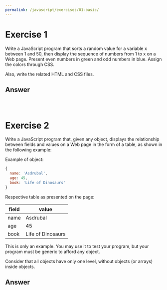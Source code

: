 ```yaml
---
permalink: /javascript/exercises/01-basic/
---
```


# Exercise 1

Write a JavaScript program that sorts a random value for a variable x between 1 and 50, then display the sequence of numbers from 1 to x on a Web page. Present even numbers in green and odd numbers in blue. Assign the colors through CSS.

Also, write the related HTML and CSS files.

## Answer

~~~html

~~~

~~~css

~~~

~~~javascript

~~~

# Exercise 2

Write a JavaScript program that, given any object, displays the relationship between fields and values on a Web page in the form of a table, as shown in the following example:

Example of object:

~~~javascript
{
  name: 'Asdrubal',
  age: 45,
  book: 'Life of Dinosaurs'
}
~~~

Respective table as presented on the page:

| field | value             |
|-------|-------------------|
| name  | Asdrubal          |
| age   | 45                |
| book  | Life of Dinosaurs |

This is only an example. You may use it to test your program, but your program must be generic to afford any object.

Consider that all objects have only one level, without objects (or arrays) inside objects.

## Answer

~~~html

~~~

~~~css

~~~

~~~javascript

~~~
